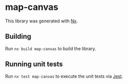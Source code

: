 # map-canvas

This library was generated with [Nx](https://nx.dev).

## Building

Run `nx build map-canvas` to build the library.

## Running unit tests

Run `nx test map-canvas` to execute the unit tests via [Jest](https://jestjs.io).
